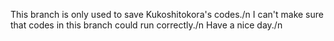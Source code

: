 This branch is only used to save Kukoshitokora's codes./n
I can't make sure that codes in this branch could run correctly./n
Have a nice day./n
